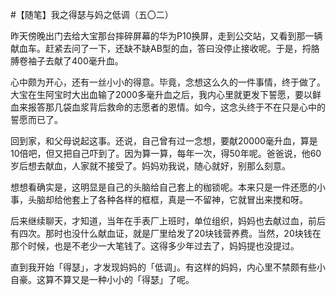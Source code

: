 #【随笔】我之得瑟与妈之低调（五〇二）

昨天傍晚出门去给大宝那台摔碎屏幕的华为P10换屏，走到公交站，又看到那一辆献血车。赶紧去问了一下，还缺不缺AB型的血，答曰没停止接收呢。于是，捋胳膊卷袖子去献了400毫升血。

心中颇为开心，还有一丝小小的得意。毕竟，念想这么久的一件事情，终于做了。大宝在生阿宝时大出血输了2000多毫升血之后，我内心里就更发下誓愿，要以鲜血来报答那几袋血浆背后救命的志愿者的恩情。如今，这念头终于不在只是心中的誓愿而已了。

回到家，和父母说起这事。还说，自己曾有过一念想，要献20000毫升血，算是10倍吧，但又把自己吓到了。因为算一算，每年一次，得50年呢。爸爸说，他60岁后想去献血，人家就不接受了。妈妈劝我说，随心就好，别那么刻意。

想想看确实是，这明显是自己的头脑给自己套上的枷锁呢。本来只是一件还愿的小事，头脑却给他套上了各种各样的框框，真是一不留神，它就冒出来搅和呀。

后来继续聊天，才知道，当年在手表厂上班时，单位组织，妈妈也去献过血，前后有四次。那时也没什么献血证，就是厂里给发了20块钱营养费。当然，20块钱在那个时候，也是不老少一大笔钱了。这得多少年过去了，妈妈提也没提过。

直到我开始「得瑟」，才发现妈妈的「低调」。有这样的妈妈，内心里不禁颇有些小自豪。这算不算又是一种小小的「得瑟」了呢。